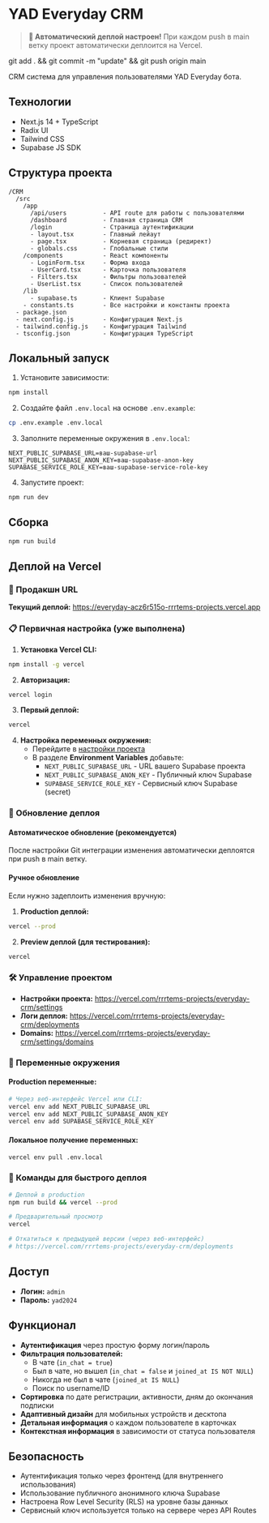# YAD Everyday CRM

> **🚀 Автоматический деплой настроен!** При каждом push в main ветку проект автоматически деплоится на Vercel.


git add . && git commit -m "update" && git push origin main

CRM система для управления пользователями YAD Everyday бота.

## Технологии
- Next.js 14 + TypeScript
- Radix UI
- Tailwind CSS
- Supabase JS SDK

## Структура проекта

```
/CRM
  /src
    /app
      /api/users          - API route для работы с пользователями
      /dashboard          - Главная страница CRM
      /login              - Страница аутентификации
      - layout.tsx        - Главный лейаут
      - page.tsx          - Корневая страница (редирект)
      - globals.css       - Глобальные стили
    /components           - React компоненты
      - LoginForm.tsx     - Форма входа
      - UserCard.tsx      - Карточка пользователя
      - Filters.tsx       - Фильтры пользователей
      - UserList.tsx      - Список пользователей
    /lib
      - supabase.ts       - Клиент Supabase
    - constants.ts        - Все настройки и константы проекта
  - package.json
  - next.config.js        - Конфигурация Next.js
  - tailwind.config.js    - Конфигурация Tailwind
  - tsconfig.json         - Конфигурация TypeScript
```

## Локальный запуск

1. Установите зависимости:
```bash
npm install
```

2. Создайте файл `.env.local` на основе `.env.example`:
```bash
cp .env.example .env.local
```

3. Заполните переменные окружения в `.env.local`:
```
NEXT_PUBLIC_SUPABASE_URL=ваш-supabase-url
NEXT_PUBLIC_SUPABASE_ANON_KEY=ваш-supabase-anon-key
SUPABASE_SERVICE_ROLE_KEY=ваш-supabase-service-role-key
```

4. Запустите проект:
```bash
npm run dev
```

## Сборка

```bash
npm run build
```

## Деплой на Vercel

### 🎯 Продакшн URL
**Текущий деплой:** https://everyday-acz6r515o-rrrtems-projects.vercel.app

### 📋 Первичная настройка (уже выполнена)

1. **Установка Vercel CLI:**
```bash
npm install -g vercel
```

2. **Авторизация:**
```bash
vercel login
```

3. **Первый деплой:**
```bash
vercel
```

4. **Настройка переменных окружения:**
   - Перейдите в [настройки проекта](https://vercel.com/rrrtems-projects/everyday-crm/settings)
   - В разделе **Environment Variables** добавьте:
     - `NEXT_PUBLIC_SUPABASE_URL` - URL вашего Supabase проекта
     - `NEXT_PUBLIC_SUPABASE_ANON_KEY` - Публичный ключ Supabase
     - `SUPABASE_SERVICE_ROLE_KEY` - Сервисный ключ Supabase (secret)

### 🔄 Обновление деплоя

#### Автоматическое обновление (рекомендуется)
После настройки Git интеграции изменения автоматически деплоятся при push в main ветку.

#### Ручное обновление
Если нужно задеплоить изменения вручную:

1. **Production деплой:**
```bash
vercel --prod
```

2. **Preview деплой (для тестирования):**
```bash
vercel
```

### 🛠 Управление проектом

- **Настройки проекта:** https://vercel.com/rrrtems-projects/everyday-crm/settings
- **Логи деплоя:** https://vercel.com/rrrtems-projects/everyday-crm/deployments
- **Domains:** https://vercel.com/rrrtems-projects/everyday-crm/settings/domains

### 🔧 Переменные окружения

#### Production переменные:
```bash
# Через веб-интерфейс Vercel или CLI:
vercel env add NEXT_PUBLIC_SUPABASE_URL
vercel env add NEXT_PUBLIC_SUPABASE_ANON_KEY  
vercel env add SUPABASE_SERVICE_ROLE_KEY
```

#### Локальное получение переменных:
```bash
vercel env pull .env.local
```

### 📝 Команды для быстрого деплоя

```bash
# Деплой в production
npm run build && vercel --prod

# Предварительный просмотр
vercel

# Откатиться к предыдущей версии (через веб-интерфейс)
# https://vercel.com/rrrtems-projects/everyday-crm/deployments
```

## Доступ

- **Логин:** `admin`
- **Пароль:** `yad2024`

## Функционал

- **Аутентификация** через простую форму логин/пароль
- **Фильтрация пользователей:**
  - В чате (`in_chat = true`)
  - Был в чате, но вышел (`in_chat = false` и `joined_at IS NOT NULL`)
  - Никогда не был в чате (`joined_at IS NULL`)
  - Поиск по username/ID
- **Сортировка** по дате регистрации, активности, дням до окончания подписки
- **Адаптивный дизайн** для мобильных устройств и десктопа
- **Детальная информация** о каждом пользователе в карточках
- **Контекстная информация** в зависимости от статуса пользователя

## Безопасность

- Аутентификация только через фронтенд (для внутреннего использования)
- Использование публичного анонимного ключа Supabase
- Настроена Row Level Security (RLS) на уровне базы данных
- Сервисный ключ используется только на сервере через API Routes 